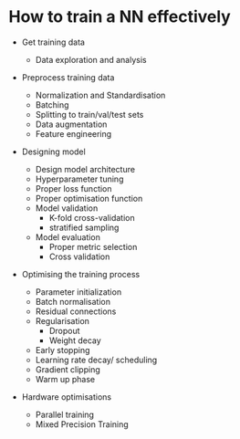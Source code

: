 # How to train a NN effectively

- Get training data
  - Data exploration and analysis

- Preprocess training data
  - Normalization and Standardisation
  - Batching
  - Splitting to train/val/test sets
  - Data augmentation
  - Feature engineering

- Designing model
  - Design model architecture
  - Hyperparameter tuning
  - Proper loss function
  - Proper optimisation function
  - Model validation
    - K-fold cross-validation
    - stratified sampling
  - Model evaluation
    - Proper metric selection
    - Cross validation

- Optimising the training process
  - Parameter initialization
  - Batch normalisation
  - Residual connections
  - Regularisation
    - Dropout
    - Weight decay
  - Early stopping
  - Learning rate decay/ scheduling
  - Gradient clipping
  - Warm up phase

- Hardware optimisations
  - Parallel training
  - Mixed Precision Training
